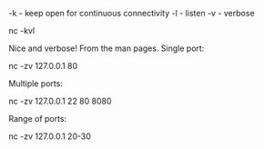 
-k - keep open for continuous connectivity
-l - listen
-v - verbose

nc -kvl <ip> <port>

Nice and verbose! From the man pages.
Single port:

nc -zv 127.0.0.1 80

Multiple ports:

nc -zv 127.0.0.1 22 80 8080

Range of ports:

nc -zv 127.0.0.1 20-30

